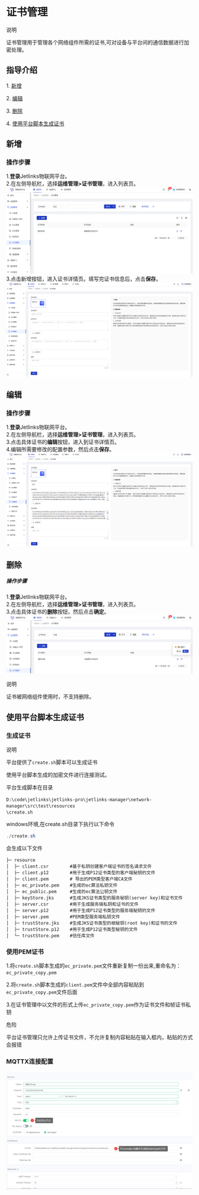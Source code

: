 # 证书管理
<div class='explanation primary'>
  <p class='explanation-title-warp'>
    <span class='iconfont icon-bangzhu explanation-icon'></span>
    <span class='explanation-title font-weight'>说明</span>
  </p>

证书管理用于管理各个网络组件所需的证书,可对设备与平台间的通信数据进行加密处理。

</div>

## 指导介绍

  <p>1. <a href="/Mocha_ITOM/certificate_management.html#新增">新增</a></p>
  <p>2. <a href="/Mocha_ITOM/certificate_management.html#编辑">编辑</a></p>
  <p>3. <a href="/Mocha_ITOM/certificate_management.html#删除">删除</a></p>
  <p>4. <a href="/Mocha_ITOM/certificate_management.html#使用平台脚本生成证书">使用平台脚本生成证书</a></p>


## 新增
### 操作步骤
1.**登录**Jetlinks物联网平台。</br>
2.在左侧导航栏，选择**运维管理>证书管理**，进入列表页。</br>
![](./img/74.png)
3.点击新增按钮，进入证书详情页。填写完证书信息后，点击**保存**。</br>
![](./img/75.png)

## 编辑
### 操作步骤
1.**登录**Jetlinks物联网平台。</br>
2.在左侧导航栏，选择**运维管理>证书管理**，进入列表页。</br>
3.点击具体证书的**编辑**按钮，进入到证书详情页。</br>
4.编辑所需要修改的配置参数，然后点击**保存**。</br>
![](./img/76.png)


## 删除
##### 操作步骤
1.**登录**Jetlinks物联网平台。</br>
2.在左侧导航栏，选择**运维管理>证书管理**，进入列表页。</br>
3.点击具体证书的**删除**按钮，然后点击**确定**。</br>
![](./img/77.png)
<div class='explanation primary'>
  <p class='explanation-title-warp'>
    <span class='iconfont icon-bangzhu explanation-icon'></span>
    <span class='explanation-title font-weight'>说明</span>
  </p>
  证书被网络组件使用时，不支持删除。
</div>


## 使用平台脚本生成证书
### 生成证书
<div class='explanation primary'>
  <p class='explanation-title-warp'>
    <span class='iconfont icon-bangzhu explanation-icon'></span>
    <span class='explanation-title font-weight'>说明</span>
  </p>

<p>平台提供了<code>create.sh</code>脚本可以生成证书</p>
<p>使用平台脚本生成的加密文件进行连接测试。</p>
<p>平台生成脚本在目录 </p><code>D:\code\jetlinks\jetlinks-pro\jetlinks-manager\network-manager\src\test\resources
\create.sh</code>
<p>windows环境,在create.sh目录下执行以下命令</p>

</div>

```java
./create.sh
```
会生成以下文件
```resource
├─ resource
│  ├─ client.csr        #基于私钥创建客户端证书的签名请求文件
│  ├─ client.p12        #用于生成P12证书类型的客户端秘钥的文件
│  ├─ client.pem        # 导出的PEM类型客户端CA文件
│  ├─ ec_private.pem    #生成的ec算法私钥文件
│  ├─ ec_public.pem     #生成的ec算法公钥文件
│  ├─ keyStore.jks      #生成JKS证书类型的服务秘钥(server key)和证书文件
│  ├─ server.csr        #用于生成服务端私钥和证书的文件
│  ├─ server.p12        #用于生成P12证书类型的服务端秘钥的文件
│  ├─ server.pem        #PEM类型服务端私钥文件
│  ├─ trustStore.jks    #生成JKS证书类型的根秘钥(root key)和证书的文件
│  ├─ trustStore.p12    #用于生成P12证书类型秘钥的文件
│  └─ trustStore.pem    #信任库文件
```
### 使用PEM证书
 <p>1.将<code>create.sh</code>脚本生成的<code>ec_private.pem</code>文件重新复制一份出来,重命名为：<code>ec_private_copy.pem</code></p>
 <p>2.将<code>create.sh</code>脚本生成的<code>client.pem</code>文件中全部内容粘贴到<code>ec_private_copy.pem</code>文件后面</p>
 <p>3.在证书管理中以文件的形式上传<code>ec_private_copy.pem</code>作为证书文件和帧证书私钥</p>

<div class='explanation error'>
  <p class='explanation-title-warp'>
    <span class='iconfont icon-jinggao explanation-icon'></span>
    <span class='explanation-title font-weight'>危险</span>
  </p>
  <p>平台证书管理只允许上传证书文件，不允许复制内容粘贴在输入框内，粘贴的方式会报错</p>

</div>

### MQTTX连接配置

![](./img/MQTTX_SSL_configuration.png)

